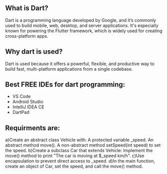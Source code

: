 ## What is Dart?
Dart is a programming language developed by Google, and it’s commonly used to build mobile, web, desktop, and server applications. It's especially known for powering the Flutter framework, which is widely used for creating cross-platform apps.

## Why dart is used?
Dart is used because it offers a powerful, flexible, and productive way to build fast, multi-platform applications from a single codebase.

## Best FREE IDEs for dart programming:
- VS Code
- Android Studio
- IntelliJ IDEA CE
- DartPad
## Requirments are:
a)Create an abstract class Vehicle with:
A protected variable _speed.
An abstract method move().
A non-abstract method setSpeed(int speed) to set the speed.
b)Create a subclass Car that extends Vehicle:
Implement the move() method to print "The car is moving at $_speed km/h".
c)Use encapsulation to prevent direct access to _speed.
d)In the main function, create an object of Car, set the speed, and call the move() method.
